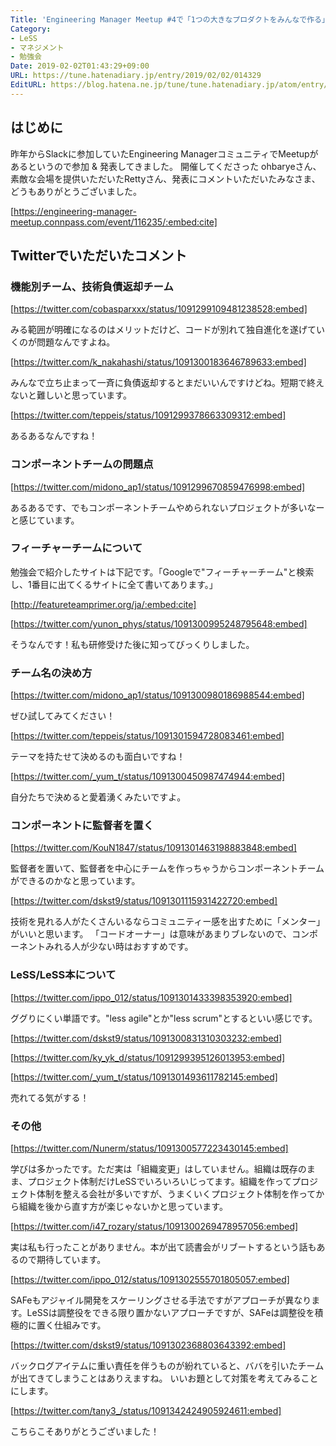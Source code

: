 ```yaml
---
Title: 'Engineering Manager Meetup #4で「1つの大きなプロダクトをみんなで作る」を話してきました #em_meetup'
Category:
- LeSS
- マネジメント
- 勉強会
Date: 2019-02-02T01:43:29+09:00
URL: https://tune.hatenadiary.jp/entry/2019/02/02/014329
EditURL: https://blog.hatena.ne.jp/tune/tune.hatenadiary.jp/atom/entry/98012380854715210
---
```


<script async class="speakerdeck-embed" data-id="ed4fd4f973684d4bb7f57f718b725583" data-ratio="1.77777777777778" src="//speakerdeck.com/assets/embed.js"></script>

## はじめに

昨年からSlackに参加していたEngineering ManagerコミュニティでMeetupがあるというので参加  & 発表してきました。
開催してくださった ohbaryeさん、素敵な会場を提供いただいたRettyさん、発表にコメントいただいたみなさま、どうもありがとうございました。

[https://engineering-manager-meetup.connpass.com/event/116235/:embed:cite]

## Twitterでいただいたコメント

### 機能別チーム、技術負債返却チーム

[https://twitter.com/cobasparxxx/status/1091299109481238528:embed]

みる範囲が明確になるのはメリットだけど、コードが別れて独自進化を遂げていくのが問題なんですよね。

[https://twitter.com/k_nakahashi/status/1091300183646789633:embed]

みんなで立ち止まって一斉に負債返却するとまだいいんですけどね。短期で終えないと難しいと思っています。

[https://twitter.com/teppeis/status/1091299378663309312:embed]

あるあるなんですね！

### コンポーネントチームの問題点

[https://twitter.com/midono_ap1/status/1091299670859476998:embed]

あるあるです、でもコンポーネントチームやめられないプロジェクトが多いなーと感じています。

### フィーチャーチームについて

勉強会で紹介したサイトは下記です。「Googleで"フィーチャーチーム"と検索し、1番目に出てくるサイトに全て書いてあります。」

[http://featureteamprimer.org/ja/:embed:cite]

[https://twitter.com/yunon_phys/status/1091300995248795648:embed]

そうなんです！私も研修受けた後に知ってびっくりしました。

### チーム名の決め方

[https://twitter.com/midono_ap1/status/1091300980186988544:embed]

ぜひ試してみてください！

[https://twitter.com/teppeis/status/1091301594728083461:embed]

テーマを持たせて決めるのも面白いですね！

[https://twitter.com/_yum_t/status/1091300450987474944:embed]

自分たちで決めると愛着湧くみたいですよ。

### コンポーネントに監督者を置く

[https://twitter.com/KouN1847/status/1091301463198883848:embed]

監督者を置いて、監督者を中心にチームを作っちゃうからコンポーネントチームができるのかなと思っています。

[https://twitter.com/dskst9/status/1091301115931422720:embed]

技術を見れる人がたくさんいるならコミュニティー感を出すために「メンター」がいいと思います。
「コードオーナー」は意味があまりブレないので、コンポーネントみれる人が少ない時はおすすめです。

### LeSS/LeSS本について

[https://twitter.com/ippo_012/status/1091301433398353920:embed]

ググりにくい単語です。"less agile"とか"less scrum"とするといい感じです。

[https://twitter.com/dskst9/status/1091300831310303232:embed]

[https://twitter.com/ky_yk_d/status/1091299395126013953:embed]

[https://twitter.com/_yum_t/status/1091301493611782145:embed]

売れてる気がする！

### その他

[https://twitter.com/Nunerm/status/1091300577223430145:embed]

学びは多かったです。ただ実は「組織変更」はしていません。組織は既存のまま、プロジェクト体制だけLeSSでいろいろいじってます。組織を作ってプロジェクト体制を整える会社が多いですが、うまくいくプロジェクト体制を作ってから組織を後から直す方が楽じゃないかと思っています。

[https://twitter.com/i47_rozary/status/1091300269478957056:embed]

実は私も行ったことがありません。本が出て読書会がリブートするという話もあるので期待しています。

[https://twitter.com/ippo_012/status/1091302555701805057:embed]

SAFeもアジャイル開発をスケーリングさせる手法ですがアプローチが異なります。LeSSは調整役をできる限り置かないアプローチですが、SAFeは調整役を積極的に置く仕組みです。

[https://twitter.com/dskst9/status/1091302368803643392:embed]

バックログアイテムに重い責任を伴うものが紛れていると、ババを引いたチームが出てきてしまうことはありえますね。
いいお題として対策を考えてみることにします。

[https://twitter.com/tany3_/status/1091342424905924611:embed]

こちらこそありがとうございました！
